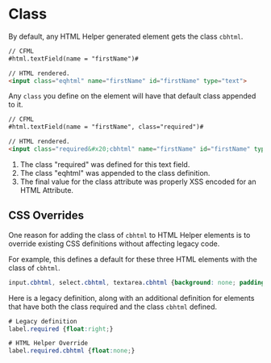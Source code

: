 # Class

By default, any HTML Helper generated element gets the class `cbhtml`.

```html
// CFML
#html.textField(name = "firstName")#

// HTML rendered.
<input class="eqhtml" name="firstName" id="firstName" type="text">
```
Any `class` you define on the element will have that default class appended to it.

```html
// CFML
#html.textField(name = "firstName", class="required")#

// HTML rendered.
<input class="required&#x20;cbhtml" name="firstName" id="firstName" type="text"/>
```
1. The class "required" was defined for this text field.
2. The class "eqhtml" was appended to the class definition.
3. The final value for the class attribute was properly XSS encoded for an HTML Attribute.

## CSS Overrides

One reason for adding the class of `cbhtml` to HTML Helper elements is to override existing CSS definitions without affecting legacy code.

For example, this defines a default for these three HTML elements with the class of `cbhtml`.

```css
input.cbhtml, select.cbhtml, textarea.cbhtml {background: none; padding-right: 0px; background-color: white;}
```

Here is a legacy definition, along with an additional definition for elements that have both the class required and the class `cbhtml` defined.

```css
# Legacy definition
label.required {float:right;}

# HTML Helper Override
label.required.cbhtml {float:none;}
```
